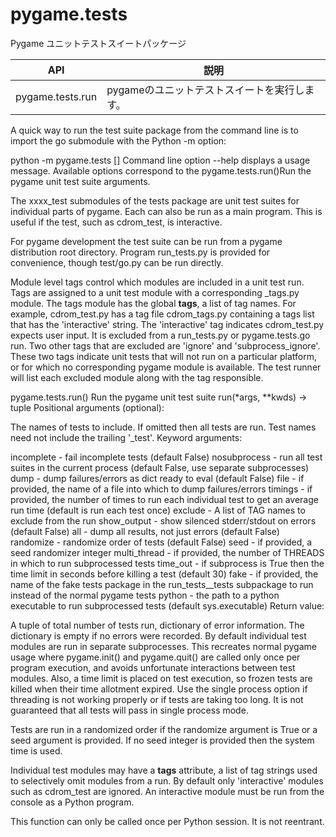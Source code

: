 # pygame.tests

Pygame ユニットテストスイートパッケージ

|       API        |                     説明                     |
| ---------------- | -------------------------------------------- |
| pygame.tests.run | pygameのユニットテストスイートを実行します。 |

A quick way to run the test suite package from the command line is to import the go submodule with the Python -m option:

python -m pygame.tests [<test options>]
Command line option --help displays a usage message. Available options correspond to the pygame.tests.run()Run the pygame unit test suite arguments.

The xxxx_test submodules of the tests package are unit test suites for individual parts of pygame. Each can also be run as a main program. This is useful if the test, such as cdrom_test, is interactive.

For pygame development the test suite can be run from a pygame distribution root directory. Program run_tests.py is provided for convenience, though test/go.py can be run directly.

Module level tags control which modules are included in a unit test run. Tags are assigned to a unit test module with a corresponding <name>_tags.py module. The tags module has the global __tags__, a list of tag names. For example, cdrom_test.py has a tag file cdrom_tags.py containing a tags list that has the 'interactive' string. The 'interactive' tag indicates cdrom_test.py expects user input. It is excluded from a run_tests.py or pygame.tests.go run. Two other tags that are excluded are 'ignore' and 'subprocess_ignore'. These two tags indicate unit tests that will not run on a particular platform, or for which no corresponding pygame module is available. The test runner will list each excluded module along with the tag responsible.

pygame.tests.run()
Run the pygame unit test suite
run(*args, **kwds) -> tuple
Positional arguments (optional):

The names of tests to include. If omitted then all tests are run. Test names
need not include the trailing '_test'.
Keyword arguments:

incomplete - fail incomplete tests (default False)
nosubprocess - run all test suites in the current process
               (default False, use separate subprocesses)
dump - dump failures/errors as dict ready to eval (default False)
file - if provided, the name of a file into which to dump failures/errors
timings - if provided, the number of times to run each individual test to
          get an average run time (default is run each test once)
exclude - A list of TAG names to exclude from the run
show_output - show silenced stderr/stdout on errors (default False)
all - dump all results, not just errors (default False)
randomize - randomize order of tests (default False)
seed - if provided, a seed randomizer integer
multi_thread - if provided, the number of THREADS in which to run
               subprocessed tests
time_out - if subprocess is True then the time limit in seconds before
           killing a test (default 30)
fake - if provided, the name of the fake tests package in the
       run_tests__tests subpackage to run instead of the normal
       pygame tests
python - the path to a python executable to run subprocessed tests
         (default sys.executable)
Return value:

A tuple of total number of tests run, dictionary of error information.
The dictionary is empty if no errors were recorded.
By default individual test modules are run in separate subprocesses. This recreates normal pygame usage where pygame.init() and pygame.quit() are called only once per program execution, and avoids unfortunate interactions between test modules. Also, a time limit is placed on test execution, so frozen tests are killed when their time allotment expired. Use the single process option if threading is not working properly or if tests are taking too long. It is not guaranteed that all tests will pass in single process mode.

Tests are run in a randomized order if the randomize argument is True or a seed argument is provided. If no seed integer is provided then the system time is used.

Individual test modules may have a __tags__ attribute, a list of tag strings used to selectively omit modules from a run. By default only 'interactive' modules such as cdrom_test are ignored. An interactive module must be run from the console as a Python program.

This function can only be called once per Python session. It is not reentrant.


